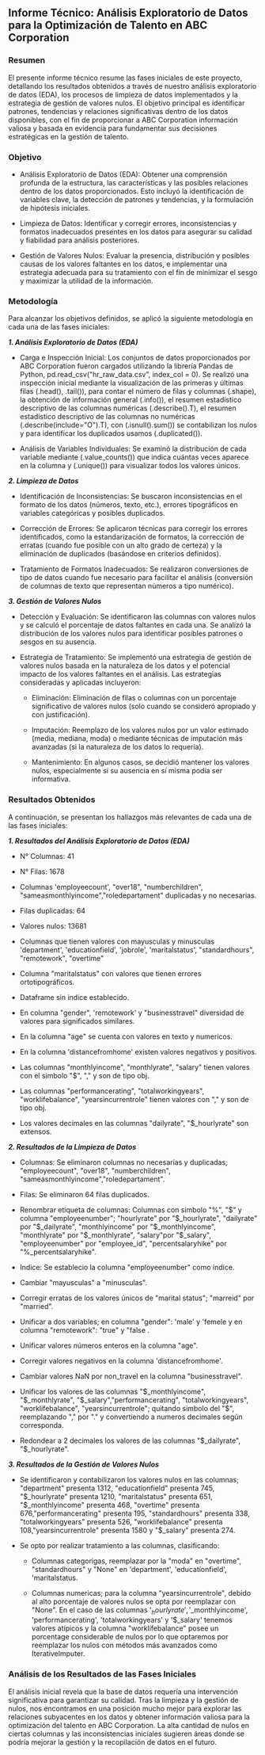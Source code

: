 ## Informe Técnico: Análisis Exploratorio de Datos para la Optimización de Talento en ABC Corporation

### Resumen

El presente informe técnico resume las fases iniciales de este proyecto, detallando los resultados obtenidos a través de nuestro análisis exploratorio de datos (EDA), los procesos de limpieza de datos implementados y la estrategia de gestión de valores nulos. El objetivo principal es identificar patrones, tendencias y relaciones significativas dentro de los datos disponibles, con el fin de proporcionar a ABC Corporation información valiosa y basada en evidencia para fundamentar sus decisiones estratégicas en la gestión de talento.

### Objetivo

- Análisis Exploratorio de Datos (EDA): Obtener una comprensión profunda de la estructura, las características y las posibles relaciones dentro de los datos proporcionados. Esto incluyó la identificación de variables clave, la detección de patrones y tendencias, y la formulación de hipótesis iniciales.

- Limpieza de Datos: Identificar y corregir errores, inconsistencias y formatos inadecuados presentes en los datos para asegurar su calidad y fiabilidad para análisis posteriores.

- Gestión de Valores Nulos: Evaluar la presencia, distribución y posibles causas de los valores faltantes en los datos, e implementar una estrategia adecuada para su tratamiento con el fin de minimizar el sesgo y maximizar la utilidad de la información.

### Metodología

Para alcanzar los objetivos definidos, se aplicó la siguiente metodología en cada una de las fases iniciales:

***1. Análisis Exploratorio de Datos (EDA)***

- Carga e Inspección Inicial: Los conjuntos de datos proporcionados por ABC Corporation fueron cargados utilizando la librería Pandas de Python, pd.read_csv("hr_raw_data.csv", index_col = 0). Se realizó una inspección inicial mediante la visualización de las primeras y últimas filas (.head(), .tail()), para contar el número de filas y columnas (.shape), la obtención de información general (.info()), el resumen estadístico descriptivo de las columnas numéricas (.describe().T), el resumen estadístico descriptivo de las columnas no numéricas (.describe(include="O").T), con (.isnull().sum()) se contabilizan los nulos y para identificar los duplicados usamos (.duplicated()).

- Análisis de Variables Individuales: Se examinó la distribución de cada variable mediante (.value_counts()) que indica cuántas veces aparece en la columna y (.unique()) para visualizar todos los valores únicos.

***2. Limpieza de Datos***

- Identificación de Inconsistencias: Se buscaron inconsistencias en el formato de los datos (números, texto, etc.), errores tipográficos en variables categóricas y posibles duplicados.

- Corrección de Errores: Se aplicaron técnicas para corregir los errores identificados, como la estandarización de formatos, la corrección de erratas (cuando fue posible con un alto grado de certeza) y la eliminación de duplicados (basándose en criterios definidos).

- Tratamiento de Formatos Inadecuados: Se realizaron conversiones de tipo de datos cuando fue necesario para facilitar el análisis (conversión de columnas de texto que representan números a tipo numérico).

***3. Gestión de Valores Nulos***

- Detección y Evaluación: Se identificaron las columnas con valores nulos y se calculó el porcentaje de datos faltantes en cada una. Se analizó la distribución de los valores nulos para identificar posibles patrones o sesgos en su ausencia.

- Estrategia de Tratamiento: Se implementó una estrategia de gestión de valores nulos basada en la naturaleza de los datos y el potencial impacto de los valores faltantes en el análisis. Las estrategias consideradas y aplicadas incluyeron:

    * Eliminación: Eliminación de filas o columnas con un porcentaje significativo de valores nulos (solo cuando se consideró apropiado y con justificación).

    * Imputación: Reemplazo de los valores nulos por un valor estimado (media, mediana, moda) o mediante técnicas de imputación más avanzadas (si la naturaleza de los datos lo requería).

    * Mantenimiento: En algunos casos, se decidió mantener los valores nulos, especialmente si su ausencia en sí misma podía ser informativa.

### Resultados Obtenidos

A continuación, se presentan los hallazgos más relevantes de cada una de las fases iniciales:

***1. Resultados del Análisis Exploratorio de Datos (EDA)***

- N° Columnas: 41

- N° Filas: 1678

- Columnas 'employeecount', "over18", "numberchildren", "sameasmonthlyincome","roledepartament" duplicadas y no necesarias.

- Filas duplicadas: 64

- Valores nulos: 13681

- Columnas que tienen valores con mayusculas y minusculas 'department', 'educationfield', 'jobrole', 'maritalstatus', "standardhours", "remotework", "overtime"

- Columna "maritalstatus" con valores que tienen errores ortotipográficos.

- Dataframe sin indice establecido.

- En columna "gender", 'remotework' y "businesstravel" diversidad de valores para significados similares.

- En la columna "age" se cuenta con valores en texto y numericos.

- En la columna 'distancefromhome' existen valores negativos y positivos.

- Las columnas "monthlyincome", "monthlyrate", "salary" tienen valores con el simbolo "$", "," y son de tipo obj.

- Las columnas "performancerating", "totalworkingyears", "worklifebalance", "yearsincurrentrole" tienen valores con "," y son de tipo obj.

- Los valores decimales en las columnas "dailyrate", "$_hourlyrate" son extensos.


***2. Resultados de la Limpieza de Datos***

- Columnas: Se eliminaron columnas no necesarias y duplicadas; "employeecount", "over18", "numberchildren", "sameasmonthlyincome","roledepartament".

- Filas: Se eliminaron 64 filas duplicados.

- Renombrar etiqueta de columnas: Columnas con simbolo "%", "$" y columna "employeenumber"; "hourlyrate" por "$_hourlyrate", "dailyrate" por "$_dailyrate", "monthlyincome" por "$_monthlyincome", "monthlyrate" por "$_monthlyrate", "salary"por "$_salary", "employeenumber" por "employee_id", "percentsalaryhike" por "%_percentsalaryhike".

- Indice: Se establecio la columna "employeenumber" como índice.

- Cambiar "mayusculas" a "minusculas".

- Corregir erratas de los valores únicos de "marital status"; "marreid" por "married".

- Unificar a dos variables; en columna "gender": 'male' y 'femele y en columna "remotework": "true" y "false .

- Unificar valores números enteros en la columna "age".

- Corregir valores negativos en la columna 'distancefromhome'.

- Cambiar valores NaN por non_travel en la columna "businesstravel".

- Unificar los valores de las columnas "$_monthlyincome", "$_monthlyrate", "$_salary","performancerating", "totalworkingyears", "worklifebalance", "yearsincurrentrole"; quitando simbolo del "$", reemplazando "," por "." y convertiendo a numeros decimales según corresponda.

- Redondear a 2 decimales los valores de las columnas "$_dailyrate", "$_hourlyrate".

***3. Resultados de la Gestión de Valores Nulos***

- Se identificaron y contabilizaron los valores nulos en las columnas; "department" presenta 1312, "educationfield" presenta 745, "$_hourlyrate" presenta 1210, "maritalstatus" presenta 651, "$_monthlyincome" presenta 468, "overtime" presenta 676,"performancerating" presenta	195,  "standardhours"	presenta 338,  "totalworkingyears" presenta	526, "worklifebalance" presenta 108,"yearsincurrentrole" presenta 1580 y "$_salary" presenta 274.

- Se opto por realizar tratamiento a las columnas, clasificando:

     * Columnas categorigas, reemplazar por la "moda" en "overtime", "standardhours" y "None" en 'department', 'educationfield', 'maritalstatus.

     * Columnas numericas; para la columna "yearsincurrentrole", debido al alto porcentaje de valores nulos se opta por reemplazar con "None". En el caso de las columnas '$_hourlyrate', '$_monthlyincome', 'performancerating', 'totalworkingyears' y '$_salary' tenemos valores atípicos y la columna "worklifebalance" posee un porcentage considerable de nulos por lo que optaremos por reemplazar los nulos con métodos más avanzados como IterativeImputer. 

### Análisis de los Resultados de las Fases Iniciales

El análisis inicial revela que la base de datos requería una intervención significativa para garantizar su calidad. Tras la limpieza y la gestión de nulos, nos encontramos en una posición mucho mejor para explorar las relaciones subyacentes en los datos y obtener información valiosa para la optimización del talento en ABC Corporation. La alta cantidad de nulos en ciertas columnas y las inconsistencias iniciales sugieren áreas donde se podría mejorar la gestión y la recopilación de datos en el futuro.